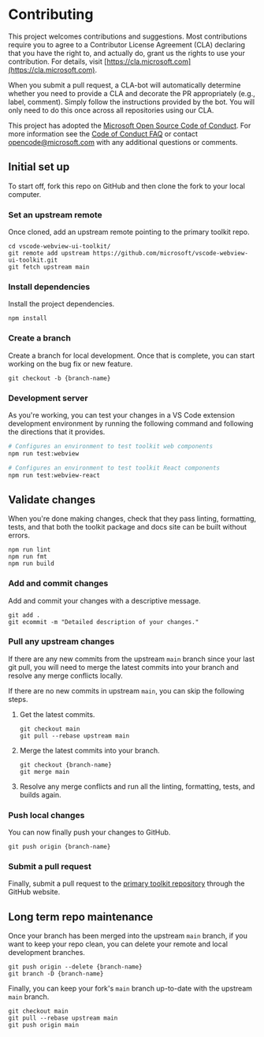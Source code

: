 # Contributing

This project welcomes contributions and suggestions. Most contributions require
you to agree to a Contributor License Agreement (CLA) declaring that you have
the right to, and actually do, grant us the rights to use your contribution. For
details, visit [https://cla.microsoft.com](https://cla.microsoft.com).

When you submit a pull request, a CLA-bot will automatically determine whether
you need to provide a CLA and decorate the PR appropriately (e.g., label,
comment). Simply follow the instructions provided by the bot. You will only need
to do this once across all repositories using our CLA.

This project has adopted the
[Microsoft Open Source Code of Conduct](https://opensource.microsoft.com/codeofconduct/).
For more information see the
[Code of Conduct FAQ](https://opensource.microsoft.com/codeofconduct/faq/) or
contact [opencode@microsoft.com](mailto:opencode@microsoft.com) with any
additional questions or comments.

## Initial set up

To start off, fork this repo on GitHub and then clone the fork to your local
computer.

### Set an upstream remote

Once cloned, add an upstream remote pointing to the primary toolkit repo.

```
cd vscode-webview-ui-toolkit/
git remote add upstream https://github.com/microsoft/vscode-webview-ui-toolkit.git
git fetch upstream main
```

### Install dependencies

Install the project dependencies.

```
npm install
```

### Create a branch

Create a branch for local development. Once that is complete, you can start
working on the bug fix or new feature.

```
git checkout -b {branch-name}
```

### Development server

As you're working, you can test your changes in a VS Code extension development
environment by running the following command and following the directions that
it provides.

```bash
# Configures an environment to test toolkit web components
npm run test:webview

# Configures an environment to test toolkit React components
npm run test:webview-react
```

## Validate changes

When you're done making changes, check that they pass linting, formatting,
tests, and that both the toolkit package and docs site can be built without
errors.

```
npm run lint
npm run fmt
npm run build
```

### Add and commit changes

Add and commit your changes with a descriptive message.

```
git add .
git ecommit -m "Detailed description of your changes."
```

### Pull any upstream changes

If there are any new commits from the upstream `main` branch since your last git
pull, you will need to merge the latest commits into your branch and resolve any
merge conflicts locally.

If there are no new commits in upstream `main`, you can skip the following
steps.

1. Get the latest commits.

    ```
    git checkout main
    git pull --rebase upstream main
    ```

2. Merge the latest commits into your branch.

    ```
    git checkout {branch-name}
    git merge main
    ```

3. Resolve any merge conflicts and run all the linting, formatting, tests, and
   builds again.

### Push local changes

You can now finally push your changes to GitHub.

```
git push origin {branch-name}
```

### Submit a pull request

Finally, submit a pull request to the
[primary toolkit repository](https://github.com/microsoft/vscode-webview-ui-toolkit/compare)
through the GitHub website.

## Long term repo maintenance

Once your branch has been merged into the upstream `main` branch, if you want to
keep your repo clean, you can delete your remote and local development branches.

```
git push origin --delete {branch-name}
git branch -D {branch-name}
```

Finally, you can keep your fork's `main` branch up-to-date with the upstream
`main` branch.

```
git checkout main
git pull --rebase upstream main
git push origin main
```
